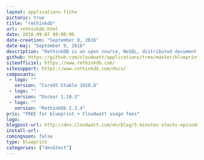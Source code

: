 ```yaml
---
layout: applications-fiche
pictonic: true
title: "rethinkdb"
url: rethinkdb.html
date: 2016-09-07 00:00:00
date-creation: "September 9, 2016"
date-maj: "September 9, 2016"
description: "RethinkDB is an open source, NoSQL, distributed document-oriented database. It stores JSON documents with dynamic schemas, and is designed to facilitate pushing real-time updates for query results to applications."
github: https://github.com/cloudwatt/applications/tree/master/blueprint-coreos-retkinkdb
siteofficiel: https://www.rethinkdb.com/
sitesupport: https://www.rethinkdb.com/docs/
composants:
 - logo: ""
   version: "CoreOS Stable 1010.6"
 - logo: ""
   version: "Docker 1.10.3"
 - logo: ""
   version: "RethinkDb 2.3.4"
prix: "FREE for blueprint + Cloudwatt usage fees"
logo: 
blogpost-url: http://dev.cloudwatt.com/en/blog/5-minutes-stacks-episode-thirty-four-blueprint-rethinkdb.html
install-url: 
comingsoon: false
type: blueprint
categories: ["dev&test"]
---
```

